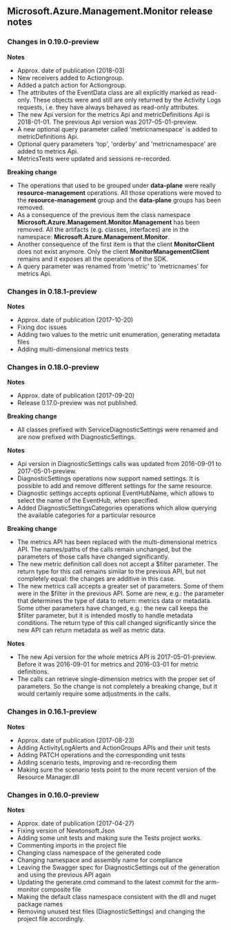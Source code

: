 ## Microsoft.Azure.Management.Monitor release notes

### Changes in 0.19.0-preview

**Notes**

- Approx. date of publication (2018-03)
- New receivers added to Actiongroup.
- Added a patch action for Actiongroup.
- The attributes of the EventData class are all explicitly marked as read-only. These objects were and still are only returned by the Activity Logs requests, i.e. they have always behaved as read-only attributes.
- The new Api version for the metrics Api and metricDefinitions Api is 2018-01-01. The previous Api version was 2017-05-01-preview.
- A new optional query parameter called 'metricnamespace' is added to metricDefinitions Api.
- Optional query parameters 'top', 'orderby' and 'metricnamespace' are added to metrics Api.
- MetricsTests were updated and sessions re-recorded.


**Breaking change**

- The operations that used to be grouped under **data-plane** were really **resource-management** operations. All those operations were moved to the **resource-management** group and the **data-plane** groups has been removed.
- As a consequence of the previous item the class namespace **Microsoft.Azure.Management.Monitor.Management** has been removed. All the artifacts (e.g. classes, interfaces) are in the namespace: **Microsoft.Azure.Management.Monitor**.
- Another consequence of the first item is that the client **MonitorClient** does not exist anymore. Only the client **MonitorManagementClient** remains and it exposes all the operations of the SDK.
- A query parameter was renamed from 'metric' to 'metricnames' for metrics Api.

### Changes in 0.18.1-preview

**Notes**

- Approx. date of publication (2017-10-20)
- Fixing doc issues
- Adding two values to the metric unit enumeration, generating metadata files
- Adding multi-dimensional metrics tests

### Changes in 0.18.0-preview

**Notes**

- Approx. date of publication (2017-09-20)
- Release 0.17.0-preview was not published.

**Breaking change**

- All classes prefixed with ServiceDiagnosticSettings were renamed and are now prefixed with DiagnosticSettings.

**Notes**

- Api version in DiagnosticSettings calls was updated from 2016-09-01 to 2017-05-01-preview.
- DiagnosticSettings operations now support named settings. It is possible to add and remove different settings for the same resource.
- Diagnostic settings accepts optional EventHubName, which allows to select the name of the EventHub, when specified.
- Added DiagnosticSettingsCategories operations which allow querying the available categories for a particular resource 

**Breaking change**

- The metrics API has been replaced with the multi-dimensional metrics API. The names/paths of the calls remain unchanged, but the parameters of those calls have changed significantly.
- The new metric definition call does not accept a $filter parameter. The return type for this call remains similar to the previous API, but not completely equal: the changes are additive in this case.
- The new metrics call accepts a greater set of parameters. Some of them were in the $filter in the previous API. Some are new, e.g.: the parameter that determines the type of data to return: metrics data or metadata. Some other parameters have changed, e.g.: the new call keeps the $filter parameter, but it is intended mostly to handle metadata conditions. The return type of this call changed significantly since the new API can return metadata as well as metric data. 

**Notes**

- The new Api version for the whole metrics API is 2017-05-01-preview. Before it was 2016-09-01 for metrics and 2016-03-01 for metric definitions.
- The calls can retrieve single-dimension metrics with the proper set of parameters. So the change is not completely a breaking change, but it would certainly require some adjustments in the calls.

### Changes in 0.16.1-preview

**Notes**

- Approx. date of publication (2017-08-23)
- Adding ActivityLogAlerts and ActionGroups APIs and their unit tests
- Adding PATCH operations and the corresponding unit tests
- Adding scenario tests, improving and re-recording them
- Making sure the scenario tests point to the more recent version of the Resource Manager.dll

### Changes in 0.16.0-preview

**Notes**

- Approx. date of publication (2017-04-27)
- Fixing version of Newtonsoft.Json
- Adding some unit tests and making sure the Tests project works.
- Commenting imports in the project file
- Changing class namespace of the generated code
- Changing namespace and assembly name for compliance
- Leaving the Swagger spec for DiagnosticSettings out of the generation and using the previous API again
- Updating the generate.cmd command to the latest commit for the arm-monitor composite file
- Making the default class namespace consistent with the dll and nuget package names
- Removing unused test files (DiagnosticSettings) and changing the project file accordingly.
